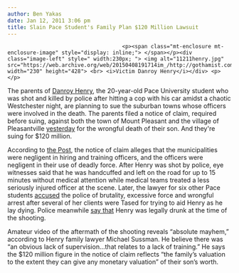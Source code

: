 ```yaml
---
author: Ben Yakas
date: Jan 12, 2011 3:06 pm
title: Slain Pace Student's Family Plan $120 Million Lawsuit
---
```


	
										<p><span class="mt-enclosure mt-enclosure-image" style="display: inline;"> </span></p><div class="image-left" style=" width:230px; "> <img alt="11211henry.jpg" src="https://web.archive.org/web/20150408191714im_/http://gothamist.com/attachments/byakas/11211henry.jpg" width="230" height="428"> <br> <i>Victim Danroy Henry</i></div> <p></p>

<p>The parents of <a href="https://web.archive.org/web/20150408191714/http://gothamist.com/tags/danroyhenry">Danroy Henry</a>, the 20-year-old Pace University student who was shot and killed by police after hitting a cop with his car amidst a chaotic Westchester night, are planning to sue the suburban towns whose officers were involved in the death. The parents filed a notice of claim, required before suing, against both the town of Mount Pleasant and the village of Pleasantville <a href="https://web.archive.org/web/20150408191714/http://www.nydailynews.com/ny_local/2011/01/12/2011-01-12_slain_pace_players_kin_suing_towns.html">yesterday</a> for the wrongful death of their son. And they&apos;re suing for $120 million.</p>

<p>According to <a href="https://web.archive.org/web/20150408191714/http://www.nypost.com/p/news/local/family_of_slain_pace_football_player_SgZhi2MW9ngXKzZ5r8pBpI">the Post</a>, the notice of claim alleges that the municipalities were negligent in hiring and training officers, and the officers were negligent in their use of deadly force. After Henry was shot by police, eye witnesses said that he was handcuffed and left on the road for up to 15 minutes without medical attention while medical teams treated a less seriously injured officer at the scene. Later, the lawyer for six other Pace students <a href="https://web.archive.org/web/20150408191714/http://gothamist.com/2010/10/21/lawyer_police_tased_friends_who_tri.php">accused</a> the police of brutality, excessive force and wrongful arrest after several of her clients were Tased for trying to aid Henry as he lay dying. Police meanwhile <a href="https://web.archive.org/web/20150408191714/http://gothamist.com/2010/10/27/pace_student_family_disputes_legall.php">say that</a> Henry was legally drunk at the time of the shooting.</p>

<p>Amateur video of the aftermath of the shooting reveals &#x201C;absolute mayhem,&#x201D; according to Henry family lawyer Michael Sussman. He believe there was &#x201C;an obvious lack of supervision...that relates to a lack of training.&#x201D; He says the $120 million figure in the notice of claim reflects &#x201C;the family&#x2019;s valuation to the extent they can give any monetary valuation&#x201D; of their son&#x2019;s worth.</p>					
										
									
				